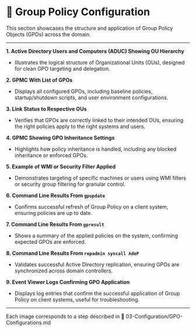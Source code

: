 # 🔧 Group Policy Configuration

This section showcases the structure and application of Group Policy Objects (GPOs) across the domain.

---

**1. Active Directory Users and Computers (ADUC) Showing OU Hierarchy**

- Illustrates the logical structure of Organizational Units (OUs), designed for clean GPO targeting and delegation.


**2. GPMC With List of GPOs**

- Displays all configured GPOs, including baseline policies, startup/shutdown scripts, and user environment configurations.


**3. Link Status to Respective OUs**

- Verifies that GPOs are correctly linked to their intended OUs, ensuring the right policies apply to the right systems and users.


**4. GPMC Showing GPO Inheritance Settings**

- Highlights how policy inheritance is handled, including any blocked inheritance or enforced GPOs.


**5. Example of WMI or Security Filter Applied**

- Demonstrates targeting of specific machines or users using WMI filters or security group filtering for granular control.


**6. Command Line Results From `gpupdate`**

- Confirms successful refresh of Group Policy on a client system, ensuring policies are up to date.


**7. Command Line Results From `gpresult`**

- Shows a summary of the applied policies on the system, confirming expected GPOs are enforced.


**8. Command Line Results From `repadmin syncall AdeP`**

- Validates successful Active Directory replication, ensuring GPOs are synchronized across domain controllers.


**9. Event Viewer Logs Confirming GPO Application**

- Displays log entries that confirm the successful application of Group Policy on client systems, useful for troubleshooting.


---

Each image corresponds to a step described in 📂 03-Configuration/GPO-Configurations.md

